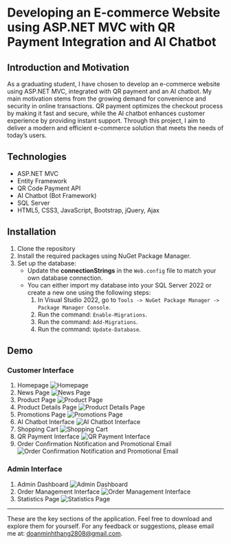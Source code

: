 # Developing an E-commerce Website using ASP.NET MVC with QR Payment Integration and AI Chatbot
## Introduction and Motivation
As a graduating student, I have chosen to develop an e-commerce website using ASP.NET MVC, integrated with QR payment and an AI chatbot. My main motivation stems from the growing demand for convenience and security in online transactions. QR payment optimizes the checkout process by making it fast and secure, while the AI chatbot enhances customer experience by providing instant support. Through this project, I aim to deliver a modern and efficient e-commerce solution that meets the needs of today’s users.
## Technologies
- ASP.NET MVC
- Entity Framework 
- QR Code Payment API
- AI Chatbot (Bot Framework)
- SQL Server
- HTML5, CSS3, JavaScript, Bootstrap, jQuery, Ajax
## Installation
1. Clone the repository
2. Install the required packages using NuGet Package Manager.
3. Set up the database:
   - Update the **connectionStrings** in the `Web.config` file to match your own database connection.
   - You can either import my database into your SQL Server 2022 or create a new one using the following steps:
     1. In Visual Studio 2022, go to `Tools -> NuGet Package Manager -> Package Manager Console`.
     2. Run the command: `Enable-Migrations`.
     3. Run the command: `Add-Migrations`.
     4. Run the command: `Update-Database`.

## Demo

### Customer Interface
1. Homepage
   ![Homepage](https://github.com/Thang2882002/WebBanHang/tree/master/BanHang/demo/image.png)
2. News Page
   ![News Page](https://github.com/Thang2882002/WebBanHang/tree/master/BanHang/demo/image-1.png)
3. Product Page
   ![Product Page](https://github.com/Thang2882002/WebBanHang/tree/master/BanHang/demo/image-2.png)
4. Product Details Page
   ![Product Details Page](https://github.com/Thang2882002/WebBanHang/tree/master/BanHang/demo/image-3.png)
5. Promotions Page
   ![Promotions Page](https://github.com/Thang2882002/WebBanHang/tree/master/BanHang/demo/image-4.png)
6. AI Chatbot Interface
   ![AI Chatbot Interface](https://github.com/Thang2882002/WebBanHang/tree/master/BanHang/demo/image-5.png)
7. Shopping Cart
   ![Shopping Cart](https://github.com/Thang2882002/WebBanHang/tree/master/BanHang/demo/image-6.png)
8. QR Payment Interface
   ![QR Payment Interface](https://github.com/Thang2882002/WebBanHang/tree/master/BanHang/demo/image-7.png)
9. Order Confirmation Notification and Promotional Email
   ![Order Confirmation Notification and Promotional Email](https://github.com/Thang2882002/WebBanHang/tree/master/BanHang/demo/image-8.png)

### Admin Interface
1. Admin Dashboard
   ![Admin Dashboard](https://github.com/Thang2882002/WebBanHang/tree/master/BanHang/demo/image-9.png)
2. Order Management Interface
   ![Order Management Interface](https://github.com/Thang2882002/WebBanHang/tree/master/BanHang/demo/image-10.png)
3. Statistics Page
   ![Statistics Page](https://github.com/Thang2882002/WebBanHang/tree/master/BanHang/demo/image-11.png)

---

These are the key sections of the application. Feel free to download and explore them for yourself. For any feedback or suggestions, please email me at: doanminhthang2808@gmail.com.
